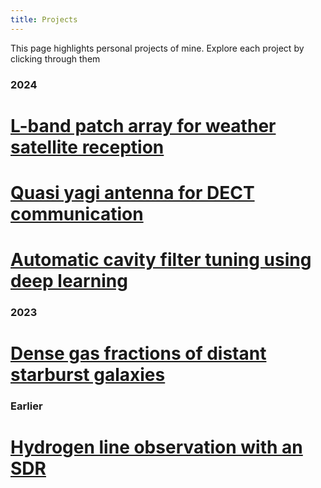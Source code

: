 ```yaml
---
title: Projects
---
```


This page highlights personal projects of mine. Explore each project by clicking through them

### 2024

# [L-band patch array for weather satellite reception](l_band_patch_array/l_band_patch_array.md)

# [Quasi yagi antenna for DECT communication](quasi_yagi_antenna/quasi_yagi_antenna.md)

# [Automatic cavity filter tuning using deep learning](automatic_cavity_filter_tuning/automatic_cavity_filter_tuning.md)

### 2023

# [Dense gas fractions of distant starburst galaxies](dense_gas_fractions/dense_gas_fractions.md)

### Earlier

# [Hydrogen line observation with an SDR](hydrogen_line_software/hydrogen_line_software.md)